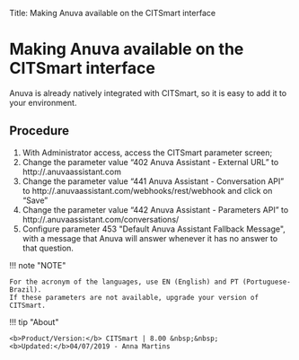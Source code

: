 Title: Making Anuva available on the CITSmart interface
# Making Anuva available on the CITSmart interface

Anuva is already natively integrated with CITSmart, so it is easy to add it to your environment.

## Procedure

1. With Administrator access, access the CITSmart parameter screen;
2. Change the parameter value “402 Anuva Assistant - External URL” to http://<name-of-your-workspace>.anuvaassistant.com    
3. Change the parameter value “441 Anuva Assistant - Conversation API” to http://<name-of-your-workspace><acronym-language>.anuvaassistant.com/webhooks/rest/webhook and click on “Save”   
4. Change the parameter value “442 Anuva Assistant - Parameters API” to http://<name-of-your-workspace><acronym-language>.anuvaassistant.com/conversations/
5. Configure parameter 453 "Default Anuva Assistant Fallback Message", with a message that Anuva will answer whenever it has no answer to that question.

!!! note "NOTE"
    
    For the acronym of the languages, use EN (English) and PT (Portuguese-Brazil).
    If these parameters are not available, upgrade your version of CITSmart.
   
 
!!! tip "About"

    <b>Product/Version:</b> CITSmart | 8.00 &nbsp;&nbsp;
    <b>Updated:</b>04/07/2019 - Anna Martins
